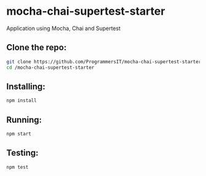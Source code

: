 # mocha-chai-supertest-starter

Application using Mocha, Chai and Supertest

## Clone the repo:

```sh
git clone https://github.com/ProgrammersIT/mocha-chai-supertest-starter.git
cd /mocha-chai-supertest-starter
```

## Installing:

```sh
npm install
```

## Running:

```sh
npm start
```

## Testing:

```sh
npm test
```
